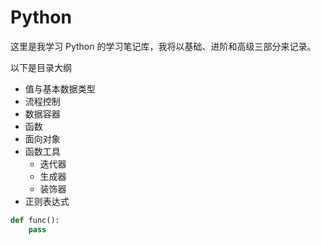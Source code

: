 # Python

这里是我学习 Python 的学习笔记库，我将以基础、进阶和高级三部分来记录。

以下是目录大纲

- 值与基本数据类型
- 流程控制
- 数据容器
- 函数
- 面向对象
- 函数工具
  - 迭代器
  - 生成器
  - 装饰器
- 正则表达式

```python
def func():
    pass
```

